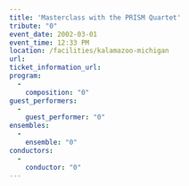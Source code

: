 ```yaml
---
title: 'Masterclass with the PRISM Quartet'
tribute: "0"
event_date: 2002-03-01
event_time: 12:33 PM
location: /facilities/kalamazoo-michigan
url: 
ticket_information_url: 
program: 
  -
    composition: "0"
guest_performers: 
  -
    guest_performer: "0"
ensembles: 
  -
    ensemble: "0"
conductors: 
  -
    conductor: "0"
---
```

